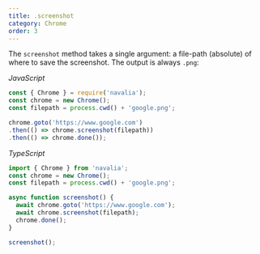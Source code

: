 ```yaml
---
title: .screenshot
category: Chrome
order: 3
---
```


The `screenshot` method takes a single argument: a file-path (absolute) of where to save the screenshot. The output is always `.png`:

*JavaScript*
```js
const { Chrome } = require('navalia');
const chrome = new Chrome();
const filepath = process.cwd() + 'google.png';

chrome.goto('https://www.google.com')
.then(() => chrome.screenshot(filepath))
.then(() => chrome.done());
```

*TypeScript*
```ts
import { Chrome } from 'navalia';
const chrome = new Chrome();
const filepath = process.cwd() + 'google.png';

async function screenshot() {
  await chrome.goto('https://www.google.com');
  await chrome.screenshot(filepath);
  chrome.done();
}

screenshot();
```
